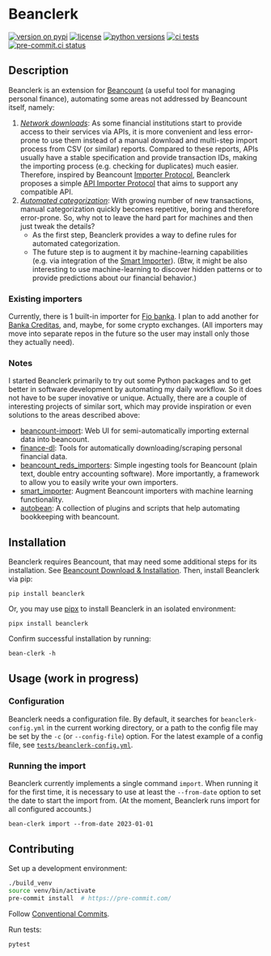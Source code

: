 # Beanclerk

[![version on pypi](https://img.shields.io/pypi/v/beanclerk)](https://pypi.org/project/beanclerk/)
[![license](https://img.shields.io/pypi/l/beanclerk)](https://pypi.org/project/beanclerk/)
[![python versions](https://img.shields.io/pypi/pyversions/beanclerk)](https://pypi.org/project/beanclerk/)
[![ci tests](https://github.com/peberanek/beanclerk/actions/workflows/tests.yml/badge.svg)](https://github.com/peberanek/beanclerk/actions/workflows/tests.yml)
[![pre-commit.ci status](https://results.pre-commit.ci/badge/github/peberanek/beanclerk/main.svg)](https://results.pre-commit.ci/latest/github/peberanek/beanclerk/main)

## Description

Beanclerk is an extension for [Beancount](https://github.com/beancount/beancount) (a useful tool for managing personal finance), automating some areas not addressed by Beancount itself, namely:

1. [_Network downloads_](https://beancount.github.io/docs/importing_external_data.html#automating-network-downloads): As some financial institutions start to provide access to their services via APIs, it is more convenient and less error-prone to use them instead of a manual download and multi-step import process from CSV (or similar) reports. Compared to these reports, APIs usually have a stable specification and provide transaction IDs, making the importing process (e.g. checking for duplicates) much easier. Therefore, inspired by Beancount [Importer Protocol](https://beancount.github.io/docs/importing_external_data.html#writing-an-importer), Beanclerk proposes a simple [API Importer Protocol](https://github.com/peberanek/beanclerk/blob/main/beanclerk/importers/__init__.py) that aims to support any compatible API.
2. [_Automated categorization_](https://beancount.github.io/docs/importing_external_data.html#automatic-categorization): With growing number of new transactions, manual categorization quickly becomes repetitive, boring and therefore error-prone. So, why not to leave the hard part for machines and then just tweak the details?
    * As the first step, Beanclerk provides a way to define rules for automated categorization.
    * The future step is to augment it by machine-learning capabilities (e.g. via integration of the [Smart Importer](https://github.com/beancount/smart_importer)). (Btw, it might be also interesting to use machine-learning to discover hidden patterns or to provide predictions about our financial behavior.)

### Existing importers

Currently, there is 1 built-in importer for [Fio banka](https://www.fio.cz/). I plan to add another for [Banka Creditas](https://www.creditas.cz/), and, maybe, for some crypto exchanges. (All importers may move into separate repos in the future so the user may install only those they actually need).

### Notes

I started Beanclerk primarily to try out some Python packages and to get better in software development by automating my daily workflow. So it does not have to be super inovative or unique. Actually, there are a couple of interesting projects of similar sort, which may provide inspiration or even solutions to the areas described above:

* [beancount-import](https://github.com/jbms/beancount-import): Web UI for semi-automatically importing external data into beancount.
* [finance-dl](https://github.com/jbms/finance-dl): Tools for automatically downloading/scraping personal financial data.
* [beancount_reds_importers](https://github.com/redstreet/beancount_reds_importers): Simple ingesting tools for Beancount (plain text, double entry accounting software). More importantly, a framework to allow you to easily write your own importers.
* [smart_importer](https://github.com/beancount/smart_importer): Augment Beancount importers with machine learning functionality.
* [autobean](https://github.com/SEIAROTg/autobean): A collection of plugins and scripts that help automating bookkeeping with beancount.

## Installation

Beanclerk requires Beancount, that may need some additional steps for its installation. See [Beancount Download & Installation](https://github.com/beancount/beancount#download--installation). Then, install Beanclerk via pip:

```
pip install beanclerk
```

Or, you may use [pipx](https://github.com/pypa/pipx) to install Beanclerk in an isolated environment:
```
pipx install beanclerk
```

Confirm successful installation by running:
```
bean-clerk -h
```

## Usage (work in progress)

### Configuration

Beanclerk needs a configuration file. By default, it searches for `beanclerk-config.yml` in the current working directory, or a path to the config file may be set by the `-c` (or `--config-file`) option. For the latest example of a config file, see [`tests/beanclerk-config.yml`](tests/beanclerk-config.yml).

### Running the import

Beanclerk currently implements a single command `import`. When running it for the first time, it is necessary to use at least the `--from-date` option to set the date to start the import from. (At the moment, Beanclerk runs import for all configured accounts.)

```
bean-clerk import --from-date 2023-01-01
```

## Contributing

Set up a development environment:
```bash
./build_venv
source venv/bin/activate
pre-commit install  # https://pre-commit.com/
```

Follow [Conventional Commits](https://www.conventionalcommits.org/en/v1.0.0/).

Run tests:
```bash
pytest
```
